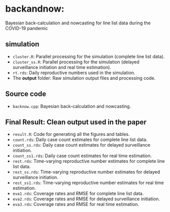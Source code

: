# backandnow: 
Bayesian back-calculation and nowcasting for line list data during the COVID-19 pandemic

## simulation
- `cluster.R`: Parallel processing for the simulation (complete line list data). 
- `cluster_ss.R`: Parallel processing for the simulation (delayed surveillance initiation and real time estimation).
- `rt.rds`: Daily reproductive numbers used in the simulation.
- The **output** folder: Raw simulation output files and processing code. 

## Source code
- `backnow.cpp`: Bayesian back-calculation and nowcasting. 

## Final Result: Clean output used in the paper
- `result.R`: Code for generating all the figures and tables.
- `count.rds`: Daily case count estimates for complete line list data.
- `count_ss.rds`: Daily case count estimates for delayed surveillance initiation.
- `count_ss1.rds`: Daily case count estimates for real time estimation.
- `rest.rds`: Time-varying reproductive number estimates for complete line list data.
- `rest_ss.rds`: Time-varying reproductive number estimates for delayed surveillance initiation.
- `rest_ss1.rds`: Time-varying reproductive number estimates for real time estimation.
- `eva1.rds`: Coverage rates and RMSE for complete line list data.
- `eva2.rds`: Coverage rates and RMSE for delayed surveillance initiation.
- `eva3.rds`: Coverage rates and RMSE for real time estimation.
